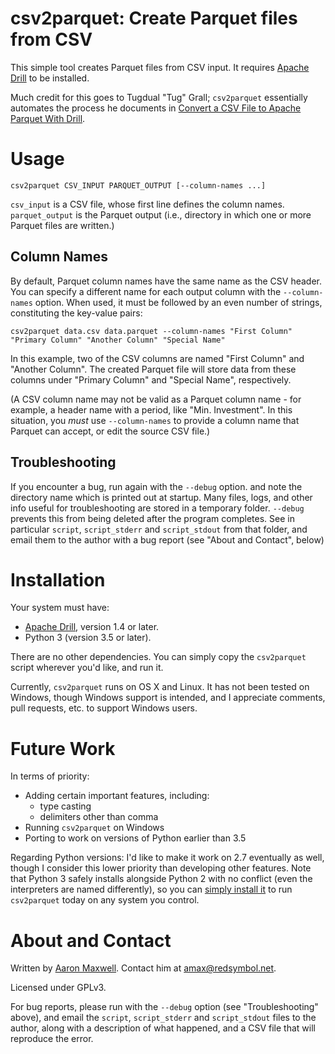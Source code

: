 # csv2parquet: Create Parquet files from CSV

This simple tool creates Parquet files from CSV input. It requires [Apache Drill](https://drill.apache.org) to be installed.

Much credit for this goes to Tugdual "Tug" Grall; `csv2parquet`
essentially automates the process he documents in [Convert a CSV File
to Apache Parquet With
Drill](http://tgrall.github.io/blog/2015/08/17/convert-csv-file-to-apache-parquet-dot-dot-dot-with-drill/).

# Usage

```csv2parquet CSV_INPUT PARQUET_OUTPUT [--column-names ...]```

`csv_input` is a CSV file, whose first line defines the column names.
`parquet_output` is the Parquet output (i.e., directory in which one or
more Parquet files are written.)

## Column Names

By default, Parquet column names have the same name as the CSV header.
You can specify a different name for each output column with the
`--column-names` option.  When used, it must be followed by an even
number of strings, constituting the key-value pairs:

```
csv2parquet data.csv data.parquet --column-names "First Column" "Primary Column" "Another Column" "Special Name"
```

In this example, two of the CSV columns are named "First Column" and
"Another Column". The created Parquet file will store data from these
columns under "Primary Column" and "Special Name", respectively.

(A CSV column name may not be valid as a Parquet column name - for
example, a header name with a period, like "Min. Investment". In this
situation, you *must* use `--column-names` to provide a column name
that Parquet can accept, or edit the source CSV file.)

## Troubleshooting

If you encounter a bug, run again with the `--debug` option. and note
the directory name which is printed out at startup. Many files, logs,
and other info useful for troubleshooting are stored in a temporary
folder. `--debug` prevents this from being deleted after the program
completes. See in particular `script`, `script_stderr` and
`script_stdout` from that folder, and email them to the author with a
bug report (see "About and Contact", below)

# Installation

Your system must have:

 * [Apache Drill](https://drill.apache.org), version 1.4 or later.
 * Python 3 (version 3.5 or later).

There are no other dependencies. You can simply copy the `csv2parquet` script wherever you'd like, and run it.

Currently, `csv2parquet` runs on OS X and Linux. It has not been tested
on Windows, though Windows support is intended, and I appreciate
comments, pull requests, etc. to support Windows users.

# Future Work

In terms of priority:

 * Adding certain important features, including:
   - type casting
   - delimiters other than comma
 * Running `csv2parquet` on Windows
 * Porting to work on versions of Python earlier than 3.5

Regarding Python versions: I'd like to make it work on 2.7 eventually
as well, though I consider this lower priority than developing other
features. Note that Python 3 safely installs alongside Python 2 with
no conflict (even the interpreters are named differently), so you can
[simply install it](https://www.python.org/downloads/) to run
`csv2parquet` today on any system you control.

# About and Contact

Written by [Aaron Maxwell](http://redsymbol.net). Contact him at amax@redsymbol.net.

Licensed under GPLv3.

For bug reports, please run with the `--debug` option (see
"Troubleshooting" above), and email the `script`, `script_stderr` and
`script_stdout` files to the author, along with a description of what
happened, and a CSV file that will reproduce the error.